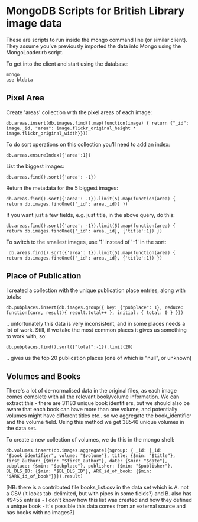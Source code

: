 MongoDB Scripts for British Library image data
==============================================

These are scripts to run inside the mongo command line (or similar client). They
assume you've previously imported the data into Mongo using the MongoLoader.rb script.

To get into the client and start using the database:

    mongo
    use bldata
 

Pixel Area
----------

Create 'areas' collection with the pixel areas of each image:

    db.areas.insert(db.images.find().map(function(image) { return {"_id": image._id, "area": image.flickr_original_height * image.flickr_original_width}}))

To do sort operations on this collection you'll need to add an index:

    db.areas.ensureIndex({'area':1})
    
List the biggest images:

    db.areas.find().sort({'area': -1})
    
Return the metadata for the 5 biggest images:

    db.areas.find().sort({'area': -1}).limit(5).map(function(area) { return db.images.findOne({'_id': area._id}) })

If you want just a few fields, e.g. just title, in the above query, do this:

    db.areas.find().sort({'area': -1}).limit(5).map(function(area) { return db.images.findOne({'_id': area._id}, {'title':1}) })
    
 To switch to the smallest images, use '1' instead of '-1' in the sort:
 
     db.areas.find().sort({'area': 1}).limit(5).map(function(area) { return db.images.findOne({'_id': area._id}, {'title':1}) })
 
 Place of Publication
 --------------------
 
 I created a collection with the unique publication place entries, along with totals:
 
    db.pubplaces.insert(db.images.group({ key: {"pubplace": 1}, reduce: function(curr, result){ result.total++ }, initial: { total: 0 } }))
    
 .. unfortunately this data is very inconsistent, and in some places needs a lot of work.
 Still, if we take the most common places it gives us something to work with, so:
 
    db.pubplaces.find().sort({"total":-1}).limit(20)
    
.. gives us the top 20 publication places (one of which is "null", or unknown)

Volumes and Books
-----------------

There's a lot of de-normalised data in the original files, as each image comes
complete with all the relevant book/volume information. We can extract this - there
are 31183 unique book identifiers, but we should also be aware that each book can have
more than one volume, and potentially volumes might have different titles etc.. so we
aggregate the book_identifier and the volume field. Using this method we get 38546 
unique volumes in the data set. 

To create a new collection of volumes, we do this in the mongo shell:

    db.volumes.insert(db.images.aggregate({$group: { _id: {_id: "$book_identifier", volume: "$volume"}, title: {$min: "$title"}, first_author: {$min: "$first_author"}, date: {$min: "$date"}, pubplace: {$min: "$pubplace"}, publisher: {$min: "$publisher"}, BL_DLS_ID: {$min: "$BL_DLS_ID"}, ARK_id_of_book: {$min: "$ARK_id_of_book"}}}).result)

[NB: there is a contributed file books_list.csv in the data set which is A. not a CSV 
(it looks tab-delimited, but with pipes in some fields?) and B. also has 49455 entries -
I don't know how this list was created and how they defined a unique book - it's possible
this data comes from an external source and has books with no images?]


